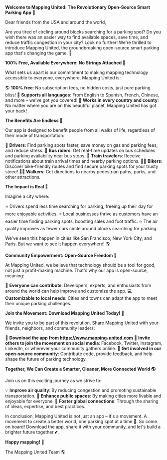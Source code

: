 **Welcome to Mapping United: The Revolutionary Open-Source Smart Parking App 🚀**

Dear friends from the USA and around the world,

Are you tired of circling around blocks searching for a parking spot? Do you wish there was an easier way to find available spaces, save time, and reduce traffic congestion in your city? Look no further! We're thrilled to introduce Mapping United, the groundbreaking open-source smart parking app that's changing the game. 🤩

**100% Free, Available Everywhere: No Strings Attached 💸**

What sets us apart is our commitment to making mapping technology accessible to everyone, everywhere. Mapping United is:

🌎 **100% free**: No subscription fees, no hidden costs, just pure parking bliss!
👥 **Supports all languages**: From English to Spanish, French, Chinese, and more – we've got you covered!
📍 **Works in every country and county**: No matter where you are on this beautiful planet, Mapping United has got your back!

**The Benefits Are Endless 🌈**

Our app is designed to benefit people from all walks of life, regardless of their mode of transportation:

🚗 **Drivers**: Find parking spots faster, save money on gas and parking fees, and reduce stress.
🚌 **Bus riders**: Get real-time updates on bus schedules and parking availability near bus stops.
🚂 **Train travelers**: Receive notifications about train arrival times and nearby parking options.
🚴‍♂️ **Bikers**: Discover bike-friendly routes and find secure parking spots for your trusty steed!
🏃‍♀️ **Walkers**: Get directions to nearby pedestrian paths, parks, and other attractions.

**The Impact is Real 🌟**

Imagine a city where:

⭐️ Drivers spend less time searching for parking, freeing up their day for more enjoyable activities.
⭐️ Local businesses thrive as customers have an easier time finding parking spots, boosting sales and foot traffic.
⭐️ The air quality improves as fewer cars circle around blocks searching for parking.

We've seen this happen in cities like San Francisco, New York City, and Paris. But we want to see it happen everywhere! 🌎

**Community Empowerment: Open-Source Freedom 💪**

At Mapping United, we believe that technology should be a tool for good, not just a profit-making machine. That's why our app is open-source, meaning:

🤝 **Everyone can contribute**: Developers, experts, and enthusiasts from around the world can help improve and customize the app.
💻 **Customizable to local needs**: Cities and towns can adapt the app to meet their unique parking challenges.

**Join the Movement: Download Mapping United Today! 🚀**

We invite you to be part of this revolution. Share Mapping United with your friends, neighbors, and community leaders:

📱 **Download the app from https://www.mapping-united.com**
💬 **Invite others to join the movement on social media**: Facebook, Twitter, Instagram, LinkedIn, or wherever your community gathers online.
👥 **Get involved in our open-source community**: Contribute code, provide feedback, and help shape the future of parking technology.

**Together, We Can Create a Smarter, Cleaner, More Connected World 🌎**

Join us on this exciting journey as we strive to:

💡 **Improve air quality**: By reducing congestion and promoting sustainable transportation.
🌟 **Enhance public spaces**: By making cities more livable and enjoyable for everyone.
👥 **Foster global connections**: Through the sharing of ideas, expertise, and best practices.

In conclusion, Mapping United is not just an app – it's a movement. A movement to create a better world, one parking spot at a time 🚀. So come on board! Download the app, share it with your community, and let's build a brighter future together 💕.

**Happy mapping! 📍**

The Mapping United Team 🌎